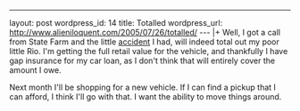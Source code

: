 --- 
layout: post
wordpress_id: 14
title: Totalled
wordpress_url: http://www.alieniloquent.com/2005/07/26/totalled/
--- |+
Well, I got a call from State Farm and the little [accident][1] I had, will
indeed total out my poor little Rio. I'm getting the full retail value for the
vehicle, and thankfully I have gap insurance for my car loan, as I don't think
that will entirely cover the amount I owe.

Next month I'll be shopping for a new vehicle. If I can find a pickup that I
can afford, I think I'll go with that. I want the ability to move things
around.

   [1]: http://www.alieniloquent.com/2005/07/15/interesting-times-indeed/

